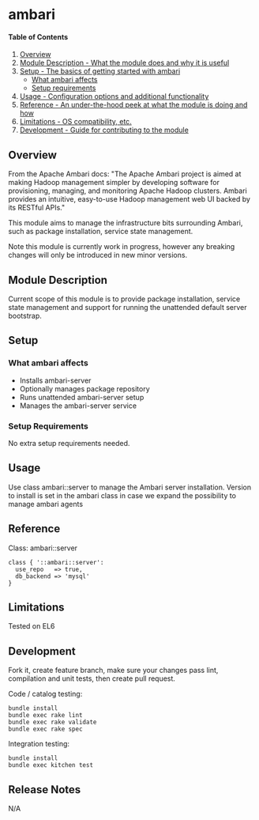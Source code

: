 # ambari

#### Table of Contents

1. [Overview](#overview)
2. [Module Description - What the module does and why it is useful](#module-description)
3. [Setup - The basics of getting started with ambari](#setup)
    * [What ambari affects](#what-ambari-affects)
    * [Setup requirements](#setup-requirements)
4. [Usage - Configuration options and additional functionality](#usage)
5. [Reference - An under-the-hood peek at what the module is doing and how](#reference)
5. [Limitations - OS compatibility, etc.](#limitations)
6. [Development - Guide for contributing to the module](#development)

## Overview

From the Apache Ambari docs:
"The Apache Ambari project is aimed at making Hadoop management simpler by developing software for provisioning, managing, and monitoring Apache Hadoop clusters. Ambari provides an intuitive, easy-to-use Hadoop management web UI backed by its RESTful APIs."

This module aims to manage the infrastructure bits surrounding Ambari, such as package installation, service state management.

Note this module is currently work in progress, however any breaking changes will only be introduced in new minor versions.

## Module Description

Current scope of this module is to provide package installation, service state management and support for running the unattended default server bootstrap.

## Setup

### What ambari affects

* Installs ambari-server
* Optionally manages package repository
* Runs unattended ambari-server setup
* Manages the ambari-server service

### Setup Requirements

No extra setup requirements needed.

## Usage

Use class ambari::server to manage the Ambari server installation. Version to install
is set in the ambari class in case we expand the possibility to manage ambari agents

## Reference

Class: ambari::server

```
class { '::ambari::server':
  use_repo   => true,
  db_backend => 'mysql'
}
```

## Limitations

Tested on EL6

## Development

Fork it, create feature branch, make sure your changes pass lint, compilation and unit tests, then create pull request.

Code / catalog testing:

```
bundle install
bundle exec rake lint
bundle exec rake validate
bundle exec rake spec
```

Integration testing:

```
bundle install
bundle exec kitchen test
```

## Release Notes

N/A
